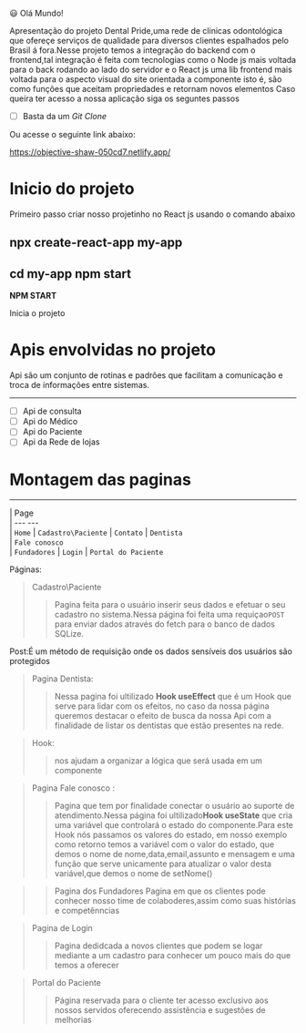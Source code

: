 😃 Olá Mundo!

<!--  --> Apresentação do projeto Dental Pride,uma rede de clinicas odontológica que ofereçe serviços de qualidade para diversos clientes espalhados pelo Brasil á fora.Nesse projeto temos a integração do backend com o frontend,tal integração é feita com tecnologias como o Node js mais voltada para o back rodando ao lado do servidor e o React js uma lib frontend mais voltada para o aspecto visual do site orientada a componente isto é, são como funções que aceitam propriedades e retornam novos elementos

<!--  --> Caso queira ter acesso a nossa aplicação siga os seguntes passos
- [ ] Basta da um *Git Clone*

<!--  -->  Ou acesse o seguinte link abaixo:
https://objective-shaw-050cd7.netlify.app/



# Inicio do projeto
<!--  --> Primeiro passo criar nosso projetinho no React js usando o comando abaixo

## npx create-react-app my-app
cd my-app
npm start
---
**NPM START**
<!--  --> Inicia o projeto

# Apis envolvidas no projeto
<!--  --> Api são um conjunto de rotinas e padrões que facilitam a comunicação e troca de informações entre sistemas.
---
- [ ] Api de consulta
- [ ] Api do Médico
- [ ] Api do Paciente
- [ ] Api da Rede de lojas

# Montagem das paginas 
---
| Page         
| ---  ---    
| `Home`
| `Cadastro\Paciente`
| `Contato` 
| `Dentista`  
| `Fale conosco`  
| `Fundadores` 
| `Login` 
| `Portal do Paciente`


<!--  --> Páginas:

> Cadastro\Paciente
> > Pagina feita para o usuário inserir seus dados e efetuar o seu cadastro no sistema.Nessa página foi feita uma requiçao`POST` para enviar dados através do fetch para o banco de dados SQLize.
<!--  --> Post:É um método de requisição onde os dados sensíveis dos usuários são protegidos

> Pagina Dentista:
> > Nessa pagina foi ultilizado **Hook useEffect** que é um Hook que serve para lidar com os efeitos, no caso da nossa página queremos destacar o efeito de busca da nossa Api com a finalidade de listar os dentistas que estão presentes na rede.

> Hook:
> > nos ajudam a organizar a lógica que será usada em um componente

> Pagina Fale conosco :
> > Pagina que tem por finalidade conectar o usuário ao suporte de atendimento.Nessa página foi ultilizado**Hook useState** que  cria uma variável que controlará o estado do componente.Para este Hook nós passamos os valores  do estado, em nosso exemplo como retorno temos a variável com o valor do estado, que demos o nome de nome,data,email,assunto e mensagem e uma função que serve unicamente para atualizar o valor desta variável,que demos o nome de setNome()


> > Pagina dos Fundadores
> > Pagina em que os clientes pode conhecer nosso time de colaboderes,assim
como suas histórias e competênncias

> Pagina de Login
> > Pagina dedidcada a novos clientes que podem se logar mediante a um cadastro para conhecer um pouco mais do que temos a oferecer

> Portal do Paciente
> > Página  reservada para o cliente ter acesso exclusivo aos nossos servidos oferecendo assistência e sugestões de melhorias








